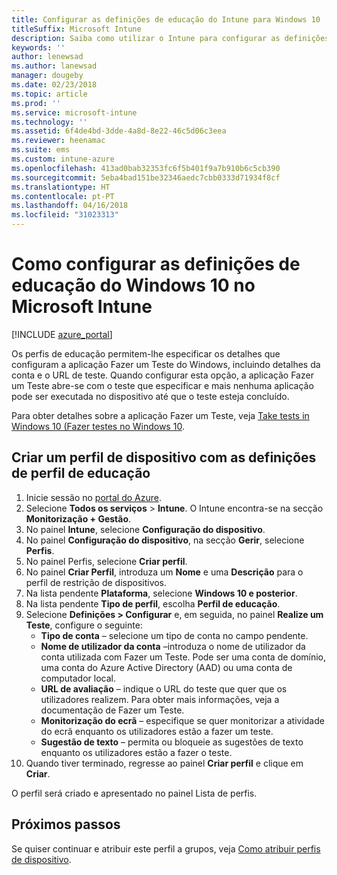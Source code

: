 ```yaml
---
title: Configurar as definições de educação do Intune para Windows 10
titleSuffix: Microsoft Intune
description: Saiba como utilizar o Intune para configurar as definições de educação do Windows 10 nos dispositivos que gere.
keywords: ''
author: lenewsad
ms.author: lanewsad
manager: dougeby
ms.date: 02/23/2018
ms.topic: article
ms.prod: ''
ms.service: microsoft-intune
ms.technology: ''
ms.assetid: 6f4de4bd-3dde-4a8d-8e22-46c5d06c3eea
ms.reviewer: heenamac
ms.suite: ems
ms.custom: intune-azure
ms.openlocfilehash: 413ad0bab32353fc6f5b401f9a7b910b6c5cb390
ms.sourcegitcommit: 5eba4bad151be32346aedc7cbb0333d71934f8cf
ms.translationtype: HT
ms.contentlocale: pt-PT
ms.lasthandoff: 04/16/2018
ms.locfileid: "31023313"
---
```

# <a name="how-to-configure-windows-10-education-settings-in-microsoft-intune"></a>Como configurar as definições de educação do Windows 10 no Microsoft Intune

[!INCLUDE [azure_portal](./includes/azure_portal.md)]

Os perfis de educação permitem-lhe especificar os detalhes que configuram a aplicação Fazer um Teste do Windows, incluindo detalhes da conta e o URL de teste. Quando configurar esta opção, a aplicação Fazer um Teste abre-se com o teste que especificar e mais nenhuma aplicação pode ser executada no dispositivo até que o teste esteja concluído.

Para obter detalhes sobre a aplicação Fazer um Teste, veja [Take tests in Windows 10 (Fazer testes no Windows 10](https://docs.microsoft.com/education/windows/take-tests-in-windows-10).

## <a name="create-a-device-profile-containing-education-profile-settings"></a>Criar um perfil de dispositivo com as definições de perfil de educação

1. Inicie sessão no [portal do Azure](https://portal.azure.com).
2. Selecione **Todos os serviços** > **Intune**. O Intune encontra-se na secção **Monitorização + Gestão**.
3. No painel **Intune**, selecione **Configuração do dispositivo**.
2. No painel **Configuração do dispositivo**, na secção **Gerir**, selecione **Perfis**.
3. No painel Perfis, selecione **Criar perfil**.
4. No painel **Criar Perfil**, introduza um **Nome** e uma **Descrição** para o perfil de restrição de dispositivos.
5. Na lista pendente **Plataforma**, selecione **Windows 10 e posterior**.
6. Na lista pendente **Tipo de perfil**, escolha **Perfil de educação**. 
7. Selecione **Definições > Configurar** e, em seguida, no painel **Realize um Teste**, configure o seguinte:
    - **Tipo de conta** – selecione um tipo de conta no campo pendente.
    - **Nome de utilizador da conta** –introduza o nome de utilizador da conta utilizada com Fazer um Teste. Pode ser uma conta de domínio, uma conta do Azure Active Directory (AAD) ou uma conta de computador local.
    - **URL de avaliação** – indique o URL do teste que quer que os utilizadores realizem. Para obter mais informações, veja a documentação de Fazer um Teste.
    - **Monitorização do ecrã** – especifique se quer monitorizar a atividade do ecrã enquanto os utilizadores estão a fazer um teste.
    - **Sugestão de texto** – permita ou bloqueie as sugestões de texto enquanto os utilizadores estão a fazer o teste.
8. Quando tiver terminado, regresse ao painel **Criar perfil** e clique em **Criar**.

O perfil será criado e apresentado no painel Lista de perfis.

## <a name="next-steps"></a>Próximos passos

Se quiser continuar e atribuir este perfil a grupos, veja [Como atribuir perfis de dispositivo](device-profile-assign.md).



